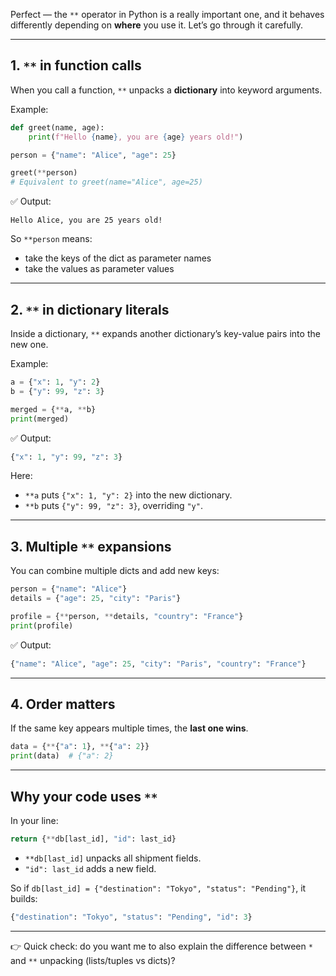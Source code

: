 Perfect — the `**` operator in Python is a really important one, and it behaves differently depending on **where** you use it. Let’s go through it carefully.

---

## 1. `**` in **function calls**

When you call a function, `**` unpacks a **dictionary** into keyword arguments.

Example:

```python
def greet(name, age):
    print(f"Hello {name}, you are {age} years old!")

person = {"name": "Alice", "age": 25}

greet(**person)  
# Equivalent to greet(name="Alice", age=25)
```

✅ Output:

```
Hello Alice, you are 25 years old!
```

So `**person` means:

* take the keys of the dict as parameter names
* take the values as parameter values

---

## 2. `**` in **dictionary literals**

Inside a dictionary, `**` expands another dictionary’s key-value pairs into the new one.

Example:

```python
a = {"x": 1, "y": 2}
b = {"y": 99, "z": 3}

merged = {**a, **b}
print(merged)
```

✅ Output:

```python
{"x": 1, "y": 99, "z": 3}
```

Here:

* `**a` puts `{"x": 1, "y": 2}` into the new dictionary.
* `**b` puts `{"y": 99, "z": 3}`, overriding `"y"`.

---

## 3. Multiple `**` expansions

You can combine multiple dicts and add new keys:

```python
person = {"name": "Alice"}
details = {"age": 25, "city": "Paris"}

profile = {**person, **details, "country": "France"}
print(profile)
```

✅ Output:

```python
{"name": "Alice", "age": 25, "city": "Paris", "country": "France"}
```

---

## 4. Order matters

If the same key appears multiple times, the **last one wins**.

```python
data = {**{"a": 1}, **{"a": 2}}
print(data)  # {"a": 2}
```

---

## Why your code uses `**`

In your line:

```python
return {**db[last_id], "id": last_id}
```

* `**db[last_id]` unpacks all shipment fields.
* `"id": last_id` adds a new field.

So if `db[last_id] = {"destination": "Tokyo", "status": "Pending"}`,
it builds:

```python
{"destination": "Tokyo", "status": "Pending", "id": 3}
```

---

👉 Quick check: do you want me to also explain the difference between `*` and `**` unpacking (lists/tuples vs dicts)?
